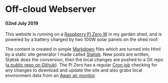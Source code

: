 # Off-cloud Webserver
#### 02nd July 2019

This website is running on a [Raspberry Pi Zero W](https://www.raspberrypi.org/products/raspberry-pi-zero-w/) in my garden shed, and is powered by a battery charged by two 100W solar panels on the shed roof.

The content is created in simple [Markdown](https://en.wikipedia.org/wiki/Markdown) files which are turned into Html by a static site generator I made called [Statisk](https://github.com/fiskurgit/Statisk). New posts are written, Statisk does the conversion, then the local changes are pushed to a Git repo ([a public repo on Github](https://github.com/fiskurgit/fisk_solar_website)). The Pi Zero has a regular [Cron job](https://en.wikipedia.org/wiki/Cron) checking for any changes to download and update the site and also grabs local environment data from an [Awair air monitor](https://getawair.com/).
